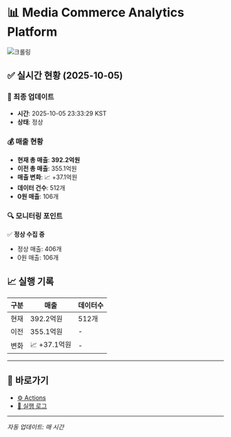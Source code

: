 # 📊 Media Commerce Analytics Platform

![크롤링](https://img.shields.io/badge/크롤링-정상-green)

## ✅ 실시간 현황 (2025-10-05)

### 📍 최종 업데이트
- **시간**: 2025-10-05 23:33:29 KST
- **상태**: 정상

### 💰 매출 현황
- **현재 총 매출**: **392.2억원**
- **이전 총 매출**: 355.1억원
- **매출 변화**: 📈 +37.1억원
- **데이터 건수**: 512개
- **0원 매출**: 106개

### 🔍 모니터링 포인트

✅ **정상 수집 중**
- 정상 매출: 406개
- 0원 매출: 106개


## 📈 실행 기록

| 구분 | 매출 | 데이터수 |
|------|------|----------|
| 현재 | 392.2억원 | 512개 |
| 이전 | 355.1억원 | - |
| 변화 | 📈 +37.1억원 | - |

---

## 🔗 바로가기

- [⚙️ Actions](../../actions)
- [📝 실행 로그](../../actions/workflows/daily_scraping.yml)

---

*자동 업데이트: 매 시간*
